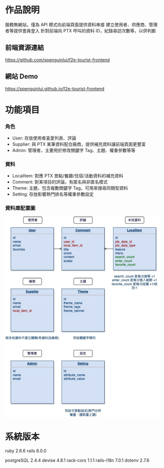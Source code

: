 # 作品說明
服務無網站，僅為 API 模式向前端頁面提供資料串接
建立使用者、供應商、管理者等提供會員登入
針對前端向 PTX 呼叫的資料 ID，紀錄尋訪次數等，以供判斷

## 前端資源連結
https://github.com/spenguinlui/f2e-tourist-frontend

## 網站 Demo
https://spenguinlui.github.io/f2e-tourist-frontend


# 功能項目

### 角色
- User: 存放使用者喜愛列表、評論
- Supplier: 與 PTX 某筆資料配合廠商，提供補充資料讓前端頁面更豐富
- Admin: 管理者，主要用於修改關鍵字 Tag、主題、權重參數等等

### 資料
- LocalItem: 對應 PTX 景點/餐廳/住宿/活動資料的補充資料
- Comment: 對某項目的評論，有匿名與非匿名模式
- Theme: 主題，包含複數關鍵字 Tag，可用來搜尋同類型資料
- Setting: 存放影響熱門排名等權重參數設定

### 資料庫配置圖
![ERmodel](https://github.com/spenguinlui/f2e-tourist-backend/blob/master/vendor/ERmodel.jpg)

# 系統版本

ruby 2.6.6
rails 6.0.0

postgreSQL 2.4.4
devise 4.8.1
rack-cors 1.1.1
rails-i18n 7.0.1
dotenv 2.7.6